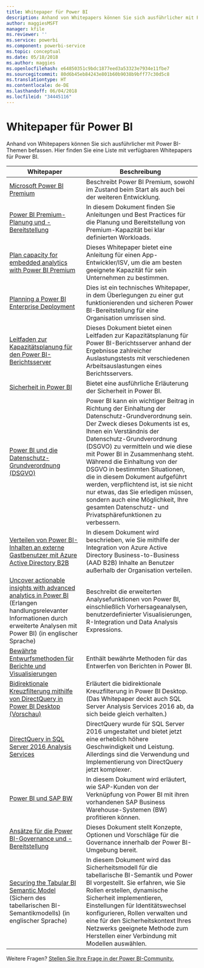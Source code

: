 ```yaml
---
title: Whitepaper für Power BI
description: Anhand von Whitepapers können Sie sich ausführlicher mit Power BI-Themen befassen.
author: maggiesMSFT
manager: kfile
ms.reviewer: ''
ms.service: powerbi
ms.component: powerbi-service
ms.topic: conceptual
ms.date: 05/18/2018
ms.author: maggies
ms.openlocfilehash: e64850351c9bdc1877eed3a53323e7934e11fbe7
ms.sourcegitcommit: 80d6b45eb84243e801b60b9038b9bff77c30d5c8
ms.translationtype: HT
ms.contentlocale: de-DE
ms.lasthandoff: 06/04/2018
ms.locfileid: "34445116"
---
```

# <a name="whitepapers-for-power-bi"></a>Whitepaper für Power BI

Anhand von Whitepapers können Sie sich ausführlicher mit Power BI-Themen befassen. Hier finden Sie eine Liste mit verfügbaren Whitepapers für Power BI.

| Whitepaper | Beschreibung |
| --- | --- |
| [Microsoft Power BI Premium](https://aka.ms/pbipremiumwhitepaper) |Beschreibt Power BI Premium, sowohl im Zustand beim Start als auch bei der weiteren Entwicklung. |
| [Power BI Premium-Planung und -Bereitstellung](https://aka.ms/Premium-Capacity-Planning-Deployment)| In diesem Dokument finden Sie Anleitungen und Best Practices für die Planung und Bereitstellung von Premium-Kapazität bei klar definierten Workloads.|
| [Plan capacity for embedded analytics with Power BI Premium](https://aka.ms/pbiewhitepaper) |Dieses Whitepaper bietet eine Anleitung für einen App-Entwickler/ISV, um die am besten geeignete Kapazität für sein Unternehmen zu bestimmen. |
| [Planning a Power BI Enterprise Deployment](https://aka.ms/pbienterprisedeploy) |Dies ist ein technisches Whitepaper, in dem Überlegungen zu einer gut funktionierenden und sicheren Power BI-Bereitstellung für eine Organisation umrissen sind. |
| [Leitfaden zur Kapazitätsplanung für den Power BI-Berichtsserver](report-server/capacity-planning.md) |Dieses Dokument bietet einen Leitfaden zur Kapazitätsplanung für Power BI-Berichtsserver anhand der Ergebnisse zahlreicher Auslastungstests mit verschiedenen Arbeitsauslastungen eines Berichtsservers. |
| [Sicherheit in Power BI](service-admin-power-bi-security.md) |Bietet eine ausführliche Erläuterung der Sicherheit in Power BI. |
| [Power BI und die Datenschutz-Grundverordnung (DSGVO)](https://aka.ms/power-bi-gdpr-whitepaper)| Power BI kann ein wichtiger Beitrag in Richtung der Einhaltung der Datenschutz-Grundverordnung sein. Der Zweck dieses Dokuments ist es, Ihnen ein Verständnis der Datenschutz-Grundverordnung (DSGVO) zu vermitteln und wie diese mit Power BI in Zusammenhang steht. Während die Einhaltung von der DSGVO in bestimmten Situationen, die in diesem Dokument aufgeführt werden, verpflichtend ist, ist sie nicht nur etwas, das Sie erledigen müssen, sondern auch eine Möglichkeit, Ihre gesamten Datenschutz- und Privatsphärefunktionen zu verbessern.|
| [Verteilen von Power BI-Inhalten an externe Gastbenutzer mit Azure Active Directory B2B](https://aka.ms/powerbi-b2b-whitepaper)|In diesem Dokument wird beschrieben, wie Sie mithilfe der Integration von Azure Active Directory Business-to-Business (AAD B2B) Inhalte an Benutzer außerhalb der Organisation verteilen.|
| [Uncover actionable insights with advanced analytics in Power BI](https://info.microsoft.com/advanced-analytics-with-power-bi.html?Is=Website) (Erlangen handlungsrelevanter Informationen durch erweiterte Analysen mit Power BI) (in englischer Sprache) |Beschreibt die erweiterten Analysefunktionen von Power BI, einschließlich Vorhersageanalysen, benutzerdefinierter Visualisierungen, R-Integration und Data Analysis Expressions. |
| [Bewährte Entwurfsmethoden für Berichte und Visualisierungen](power-bi-visualization-best-practices.md) |Enthält bewährte Methoden für das Entwerfen von Berichten in Power BI. |
| [Bidirektionale Kreuzfilterung mithilfe von DirectQuery in Power BI Desktop (Vorschau)](desktop-bidirectional-filtering.md) |Erläutert die bidirektionale Kreuzfilterung in Power BI Desktop. (Das Whitepaper deckt auch SQL Server Analysis Services 2016 ab, da sich beide gleich verhalten.) |
| [DirectQuery in SQL Server 2016 Analysis Services](https://blogs.msdn.microsoft.com/analysisservices/2017/04/06/directquery-in-sql-server-2016-analysis-services-whitepaper/) |DirectQuery wurde für SQL Server 2016 umgestaltet und bietet jetzt eine erheblich höhere Geschwindigkeit und Leistung. Allerdings sind die Verwendung und Implementierung von DirectQuery jetzt komplexer. |
| [Power BI und SAP BW](https://aka.ms/powerbiandsapbw)| In diesem Dokument wird erläutert, wie SAP-Kunden von der Verknüpfung von Power BI mit ihren vorhandenen SAP Business Warehouse-Systemen (BW) profitieren können.|
| [Ansätze für die Power BI-Governance und -Bereitstellung](http://go.microsoft.com/fwlink/?LinkId=785915&clcid=0x409) | Dieses Dokument stellt Konzepte, Optionen und Vorschläge für die Governance innerhalb der Power BI-Umgebung bereit. |
| [Securing the Tabular BI Semantic Model](http://download.microsoft.com/download/D/2/0/D20E1C5F-72EA-4505-9F26-FEF9550EFD44/Securing%20the%20Tabular%20BI%20Semantic%20Model.docx) (Sichern des tabellarischen BI-Semantikmodells) (in englischer Sprache) |In diesem Dokument wird das Sicherheitsmodell für die tabellarische BI-Semantik und Power BI vorgestellt. Sie erfahren, wie Sie Rollen erstellen, dynamische Sicherheit implementieren, Einstellungen für Identitätswechsel konfigurieren, Rollen verwalten und eine für den Sicherheitskontext Ihres Netzwerks geeignete Methode zum Herstellen einer Verbindung mit Modellen auswählen. |

Weitere Fragen? [Stellen Sie Ihre Frage in der Power BI-Community.](http://community.powerbi.com/)
